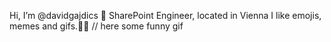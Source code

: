 Hi, I’m @davidgajdics 🙋
SharePoint Engineer, located in Vienna 
I like emojis, memes and gifs.🤷‍♂️ 
// here some funny gif
